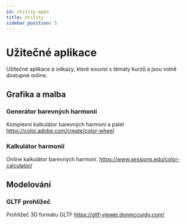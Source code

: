 ```yaml
---
id: utility-apps
title: Utility
sidebar_position: 5
---
```


# Užitečné aplikace

Užitečné aplikace a odkazy, které souvisí s tématy kurzů a jsou volně dostupné online.

## Grafika a malba
### Generátor barevných harmonií
Komplexní kalkulátor barevných harmoní a palet https://color.adobe.com/create/color-wheel
### Kalkulátor harmonií
Online kalkulátor barevných harmoní. https://www.sessions.edu/color-calculator/

## Modelování
### GLTF prohlížeč
Prohlížeč 3D formátu GLTF https://gltf-viewer.donmccurdy.com/
